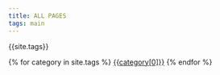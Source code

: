 ```yaml
---
title: ALL PAGES
tags: main
---
```


<p>{{site.tags}}</p>

{% for category in site.tags %}
<a href="#{{category[0]|slugify}}">{{category[0]}}</a>
{% endfor %}

